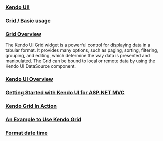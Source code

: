 #
### [Kendo UI!](http://docs.telerik.com/kendo-ui/introduction#welcome-to-kendo-ui)
### [Grid / Basic usage](http://demos.telerik.com/kendo-ui/grid/index)
### [Grid Overview](http://docs.telerik.com/kendo-ui/controls/data-management/grid/overview)
The Kendo UI Grid widget is a powerful control for displaying data in a tabular format. It provides many options, such as paging, sorting, filtering, grouping, and editing, which determine the way data is presented and manipulated. The Grid can be bound to local or remote data by using the Kendo UI DataSource component.

### [Kendo UI Overview](https://www.youtube.com/watch?v=RGZkVMuCcAg)
### [Getting Started with Kendo UI for ASP.NET MVC](https://www.youtube.com/watch?v=0Gsy18e1cCM)
### [Kendo Grid In Action](https://www.codeproject.com/Articles/606682/Kendo-Grid-In-Action)

### [An Example to Use Kendo Grid](https://www.codeproject.com/Articles/675879/An-Example-to-Use-Kendo-Grid)




### [Format date time](http://www.telerik.com/forums/date-time-in-kendo-grid)
### []()
### []()
### []()
### []()
### []()
### []()
### []()
